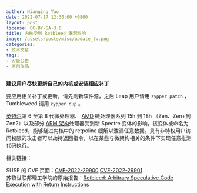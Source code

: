 ```yaml
---
author: Nianqing Yao
date: 2022-07-17 12:30:00 +0800
layout: post
license: CC-BY-SA-3.0
title: 内核受到 Retbleed 漏洞影响
image: /assets/posts/misc/update_tw.png
categories:
- 技术文章
tags:
- 安全公告
- 原创作品
---
```


**建议用户尽快更新自己的内核或安装相应补丁**

要应用相关补丁或更新，请先刷新软件源，之后 Leap 用户请用 `zypper patch` ，Tumbleweed 请用 `zypper dup` 。

[英特尔](https://www.intel.com/content/www/us/en/developer/articles/technical/software-security-guidance/advisory-guidance/return-stack-buffer-underflow.html)第 6 至第 8 代微处理器、 [AMD](https://www.amd.com/en/corporate/product-security/bulletin/amd-sb-1037) 微处理器系列 15h 到 18h （Zen、Zen+到Zen2）以及部分 [ARM 架构](https://developer.arm.com/documentation/ka005138/1-0/?lang=en)处理器受到新 Spectre 变体的影响，该变体被命名为 Retbleed，能够绕过内核中的 retpoline 缓解以泄漏任意数据。具有非特权用户访问权限的攻击者可以劫持返回指令，以在某些与微架构相关的条件下实现任意推测代码执行。

相关链接：

SUSE 的 CVE 页面：[CVE-2022-29900](https://www.suse.com/security/cve/CVE-2022-29900.html) [CVE-2022-29901](https://www.suse.com/security/cve/CVE-2022-29901.html)   
苏黎世联邦理工学院的原始报告：[Retbleed: Arbitrary Speculative Code Execution with Return Instructions](https://comsec.ethz.ch/research/microarch/retbleed/)


